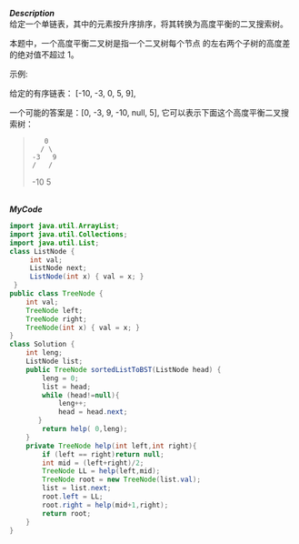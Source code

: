 ***Description***
<br>
给定一个单链表，其中的元素按升序排序，将其转换为高度平衡的二叉搜索树。

本题中，一个高度平衡二叉树是指一个二叉树每个节点 的左右两个子树的高度差的绝对值不超过 1。

示例:

给定的有序链表： [-10, -3, 0, 5, 9],

一个可能的答案是：[0, -3, 9, -10, null, 5], 它可以表示下面这个高度平衡二叉搜索树：

>        0
>       / \
>     -3   9
>     /   /
>   -10  5


<br>***MyCode***<br>
```java
import java.util.ArrayList;
import java.util.Collections;
import java.util.List;
class ListNode {
     int val;
     ListNode next;
     ListNode(int x) { val = x; }
 }
public class TreeNode {
    int val;
    TreeNode left;
    TreeNode right;
    TreeNode(int x) { val = x; }
}
class Solution {
    int leng;
    ListNode list;
    public TreeNode sortedListToBST(ListNode head) {
        leng = 0;
        list = head;
        while (head!=null){
            leng++;
            head = head.next;
       }
        return help( 0,leng);
    }
    private TreeNode help(int left,int right){
        if (left == right)return null;
        int mid = (left+right)/2;
        TreeNode LL = help(left,mid);
        TreeNode root = new TreeNode(list.val);
        list = list.next;
        root.left = LL;
        root.right = help(mid+1,right);
        return root;
    }
}
